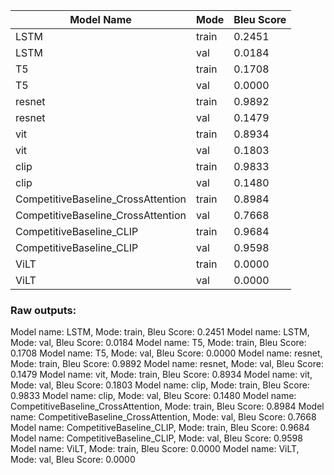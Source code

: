 | Model Name                          | Mode  | Bleu Score |
|-------------------------------------|-------|------------|
| LSTM                                | train | 0.2451     |
| LSTM                                | val   | 0.0184     |
| T5                                  | train | 0.1708     |
| T5                                  | val   | 0.0000     |
| resnet                              | train | 0.9892     |
| resnet                              | val   | 0.1479     |
| vit                                 | train | 0.8934     |
| vit                                 | val   | 0.1803     |
| clip                                | train | 0.9833     |
| clip                                | val   | 0.1480     |
| CompetitiveBaseline_CrossAttention  | train | 0.8984     |
| CompetitiveBaseline_CrossAttention  | val   | 0.7668     |
| CompetitiveBaseline_CLIP            | train | 0.9684     |
| CompetitiveBaseline_CLIP            | val   | 0.9598     |
| ViLT                                | train | 0.0000     |
| ViLT                                | val   | 0.0000     |

### Raw outputs:

Model name: LSTM, Mode: train, Bleu Score: 0.2451
Model name: LSTM, Mode: val, Bleu Score: 0.0184
Model name: T5, Mode: train, Bleu Score: 0.1708
Model name: T5, Mode: val, Bleu Score: 0.0000
Model name: resnet, Mode: train, Bleu Score: 0.9892
Model name: resnet, Mode: val, Bleu Score: 0.1479
Model name: vit, Mode: train, Bleu Score: 0.8934
Model name: vit, Mode: val, Bleu Score: 0.1803
Model name: clip, Mode: train, Bleu Score: 0.9833
Model name: clip, Mode: val, Bleu Score: 0.1480
Model name: CompetitiveBaseline_CrossAttention, Mode: train, Bleu Score: 0.8984
Model name: CompetitiveBaseline_CrossAttention, Mode: val, Bleu Score: 0.7668
Model name: CompetitiveBaseline_CLIP, Mode: train, Bleu Score: 0.9684
Model name: CompetitiveBaseline_CLIP, Mode: val, Bleu Score: 0.9598
Model name: ViLT, Mode: train, Bleu Score: 0.0000
Model name: ViLT, Mode: val, Bleu Score: 0.0000